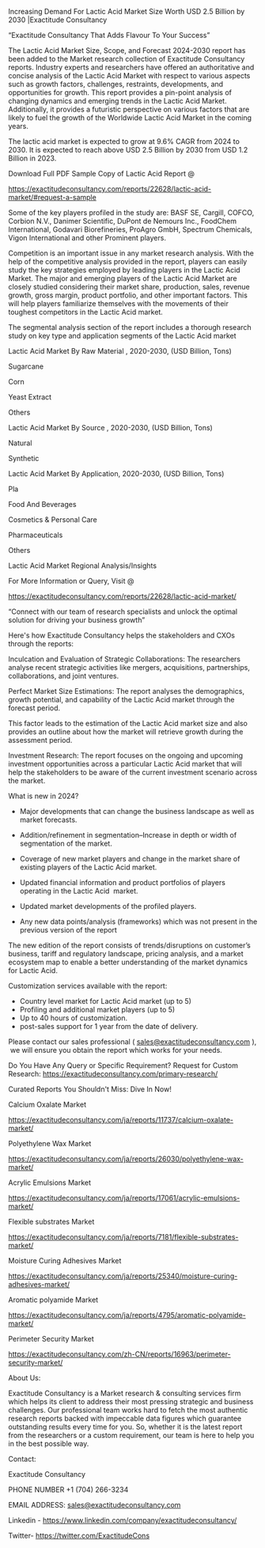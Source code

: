 Increasing Demand For Lactic Acid Market Size Worth USD 2.5 Billion by 2030 |Exactitude Consultancy

“Exactitude Consultancy That Adds Flavour To Your Success”

The Lactic Acid Market Size, Scope, and Forecast 2024-2030 report has been added to the Market research collection of Exactitude Consultancy reports. Industry experts and researchers have offered an authoritative and concise analysis of the Lactic Acid Market with respect to various aspects such as growth factors, challenges, restraints, developments, and opportunities for growth. This report provides a pin-point analysis of changing dynamics and emerging trends in the Lactic Acid Market. Additionally, it provides a futuristic perspective on various factors that are likely to fuel the growth of the Worldwide Lactic Acid Market in the coming years.

The lactic acid market is expected to grow at 9.6% CAGR from 2024 to 2030. It is expected to reach above USD 2.5 Billion by 2030 from USD 1.2 Billion in 2023.

Download Full PDF Sample Copy of Lactic Acid Report @

https://exactitudeconsultancy.com/reports/22628/lactic-acid-market/#request-a-sample

Some of the key players profiled in the study are: BASF SE, Cargill, COFCO, Corbion N.V., Danimer Scientific, DuPont de Nemours Inc., FoodChem International, Godavari Biorefineries, ProAgro GmbH, Spectrum Chemicals, Vigon International and other Prominent players.

Competition is an important issue in any market research analysis. With the help of the competitive analysis provided in the report, players can easily study the key strategies employed by leading players in the Lactic Acid Market. The major and emerging players of the Lactic Acid Market are closely studied considering their market share, production, sales, revenue growth, gross margin, product portfolio, and other important factors. This will help players familiarize themselves with the movements of their toughest competitors in the Lactic Acid market.

The segmental analysis section of the report includes a thorough research study on key type and application segments of the Lactic Acid market

Lactic Acid Market By Raw Material , 2020-2030, (USD Billion, Tons)

Sugarcane

Corn

Yeast Extract

Others

Lactic Acid Market By Source , 2020-2030, (USD Billion, Tons)

Natural

Synthetic

Lactic Acid Market By Application, 2020-2030, (USD Billion, Tons)

Pla

Food And Beverages

Cosmetics & Personal Care

Pharmaceuticals

Others

Lactic Acid Market Regional Analysis/Insights

For More Information or Query, Visit @

https://exactitudeconsultancy.com/reports/22628/lactic-acid-market/

“Connect with our team of research specialists and unlock the optimal solution for driving your business growth”

Here's how Exactitude Consultancy helps the stakeholders and CXOs through the reports:

Inculcation and Evaluation of Strategic Collaborations: The researchers analyse recent strategic activities like mergers, acquisitions, partnerships, collaborations, and joint ventures.

Perfect Market Size Estimations: The report analyses the demographics, growth potential, and capability of the Lactic Acid market through the forecast period.

This factor leads to the estimation of the Lactic Acid market size and also provides an outline about how the market will retrieve growth during the assessment period.

Investment Research: The report focuses on the ongoing and upcoming investment opportunities across a particular Lactic Acid market that will help the stakeholders to be aware of the current investment scenario across the market.

What is new in 2024?

- Major developments that can change the business landscape as well as market forecasts.

- Addition/refinement in segmentation–Increase in depth or width of segmentation of the market.

- Coverage of new market players and change in the market share of existing players of the Lactic Acid market.

- Updated financial information and product portfolios of players operating in the Lactic Acid  market.

- Updated market developments of the profiled players.

- Any new data points/analysis (frameworks) which was not present in the previous version of the report

The new edition of the report consists of trends/disruptions on customer’s business, tariff and regulatory landscape, pricing analysis, and a market ecosystem map to enable a better understanding of the market dynamics for Lactic Acid.

Customization services available with the report:

- Country level market for Lactic Acid market (up to 5)
- Profiling and additional market players (up to 5)
- Up to 40 hours of customization.
- post-sales support for 1 year from the date of delivery.

Please contact our sales professional ( sales@exactitudeconsultancy.com ),  we will ensure you obtain the report which works for your needs.

Do You Have Any Query or Specific Requirement? Request for Custom Research: https://exactitudeconsultancy.com/primary-research/

Curated Reports You Shouldn't Miss: Dive In Now!

Calcium Oxalate Market

https://exactitudeconsultancy.com/ja/reports/11737/calcium-oxalate-market/

Polyethylene Wax Market

https://exactitudeconsultancy.com/ja/reports/26030/polyethylene-wax-market/

Acrylic Emulsions Market

https://exactitudeconsultancy.com/ja/reports/17061/acrylic-emulsions-market/

Flexible substrates Market

https://exactitudeconsultancy.com/ja/reports/7181/flexible-substrates-market/

Moisture Curing Adhesives Market

https://exactitudeconsultancy.com/ja/reports/25340/moisture-curing-adhesives-market/

Aromatic polyamide Market

https://exactitudeconsultancy.com/ja/reports/4795/aromatic-polyamide-market/

Perimeter Security Market

https://exactitudeconsultancy.com/zh-CN/reports/16963/perimeter-security-market/

About Us:

Exactitude Consultancy is a Market research & consulting services firm which helps its client to address their most pressing strategic and business challenges. Our professional team works hard to fetch the most authentic research reports backed with impeccable data figures which guarantee outstanding results every time for you. So, whether it is the latest report from the researchers or a custom requirement, our team is here to help you in the best possible way.

Contact:

Exactitude Consultancy

PHONE NUMBER +1 (704) 266-3234

EMAIL ADDRESS: sales@exactitudeconsultancy.com

Linkedin - https://www.linkedin.com/company/exactitudeconsultancy/

Twitter- https://twitter.com/ExactitudeCons


